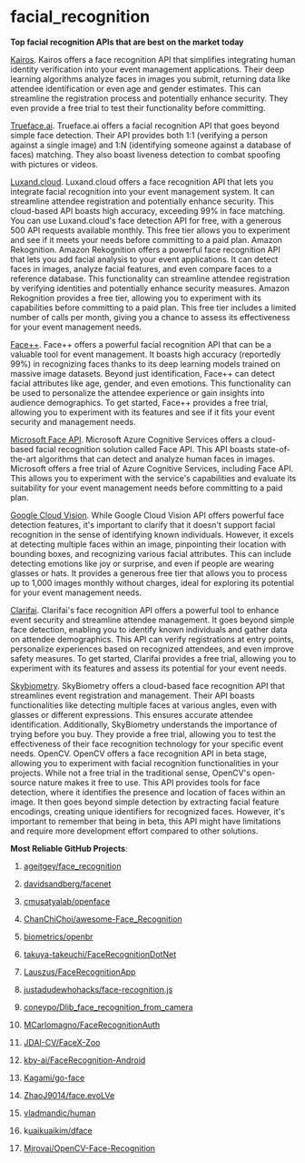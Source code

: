 # facial_recognition
**Top facial recognition APIs that are best on the market today**

[Kairos](https://www.kairos.com/). Kairos offers a face recognition API that simplifies integrating human identity verification into your event management applications.  Their deep learning algorithms analyze faces in images you submit, returning data like attendee identification or even age and gender estimates. This can streamline the registration process and potentially enhance security. They even provide a free trial to test their functionality before committing.

[Trueface.ai](https://www.trueface.ai/). Trueface.ai offers a facial recognition API that goes beyond simple face detection.  Their API provides both 1:1 (verifying a person against a single image) and 1:N (identifying someone against a database of faces) matching.  They also boast liveness detection to combat spoofing with pictures or videos.  

[Luxand.cloud](https://luxand.cloud/). Luxand.cloud offers a face recognition API that lets you integrate facial recognition into your event management system. It can streamline attendee registration and potentially enhance security. This cloud-based API boasts high accuracy, exceeding 99% in face matching. You can use Luxand.cloud's face detection API for free, with a generous 500 API requests available monthly. This free tier allows you to experiment and see if it meets your needs before committing to a paid plan.
Amazon Rekognition. Amazon Rekognition offers a powerful face recognition API that lets you add facial analysis to your event applications. It can detect faces in images, analyze facial features, and even compare faces to a reference database. This functionality can streamline attendee registration by verifying identities and potentially enhance security measures. Amazon Rekognition provides a free tier, allowing you to experiment with its capabilities before committing to a paid plan. This free tier includes a limited number of calls per month, giving you a chance to assess its effectiveness for your event management needs.

[Face++](https://www.faceplusplus.com/). Face++ offers a powerful facial recognition API that can be a valuable tool for event management. It boasts high accuracy (reportedly 99%) in recognizing faces thanks to its deep learning models trained on massive image datasets. Beyond just identification, Face++ can detect facial attributes like age, gender, and even emotions. This functionality can be used to personalize the attendee experience or gain insights into audience demographics. To get started, Face++ provides a free trial, allowing you to experiment with its features and see if it fits your event security and management needs.

[Microsoft Face API](https://learn.microsoft.com/en-us/azure/ai-services/computer-vision/identity-api-reference). Microsoft Azure Cognitive Services offers a cloud-based facial recognition solution called Face API. This API boasts state-of-the-art algorithms that can detect and analyze human faces in images. Microsoft offers a free trial of Azure Cognitive Services, including Face API. This allows you to experiment with the service's capabilities and evaluate its suitability for your event management needs before committing to a paid plan.

[Google Cloud Vision](https://cloud.google.com/vision). While Google Cloud Vision API offers powerful face detection features, it's important to clarify that it doesn't support facial recognition in the sense of identifying known individuals. However, it excels at  detecting multiple faces within an image, pinpointing their location with bounding boxes, and recognizing various facial attributes. This can include detecting emotions like joy or surprise, and even if people are wearing glasses or hats.  It provides a generous free tier that allows you to process up to 1,000 images monthly without charges, ideal for exploring its potential for your event management needs.

[Clarifai](https://www.clarifai.com/). Clarifai's face recognition API offers a powerful tool to enhance event security and streamline attendee management. It goes beyond simple face detection, enabling you to identify known individuals and gather data on attendee demographics.  This API can verify registrations at entry points, personalize experiences based on recognized attendees, and even improve safety measures.  To get started, Clarifai provides a free trial, allowing you to experiment with its features and assess its potential for your event needs.

[Skybiometry](https://skybiometry.com/). SkyBiometry offers a cloud-based face recognition API that streamlines event registration and management.  Their API boasts functionalities like detecting multiple faces at various angles, even with glasses or different expressions. This ensures accurate attendee identification. Additionally, SkyBiometry understands the importance of trying before you buy. They provide a free trial, allowing you to test the effectiveness of their face recognition technology for your specific event needs.
OpenCV. OpenCV offers a face recognition API in beta stage, allowing you to experiment with facial recognition functionalities in your projects. While not a free trial in the traditional sense, OpenCV's open-source nature makes it free to use. This API provides tools for face detection, where it identifies the presence and location of faces within an image. It then goes beyond simple detection by extracting facial feature encodings, creating unique identifiers for recognized faces. However, it's important to remember that being in beta, this API might have limitations and require more development effort compared to other solutions.

**Most Reliable GitHub Projects**:

1. [ageitgey/face_recognition](https://github.com/ageitgey/face_recognition)

2. [davidsandberg/facenet](https://github.com/davidsandberg/facenet)

3. [cmusatyalab/openface](https://github.com/cmusatyalab/openface)

4. [ChanChiChoi/awesome-Face_Recognition](https://github.com/ChanChiChoi/awesome-Face_Recognition)

5. [biometrics/openbr](https://github.com/biometrics/openbr)

6. [takuya-takeuchi/FaceRecognitionDotNet](https://github.com/takuya-takeuchi/FaceRecognitionDotNet)

7. [Lauszus/FaceRecognitionApp](https://github.com/Lauszus/FaceRecognitionApp)

8. [justadudewhohacks/face-recognition.js](https://github.com/justadudewhohacks/face-recognition.js)

9. [coneypo/Dlib_face_recognition_from_camera](https://github.com/coneypo/Dlib_face_recognition_from_camera)

10. [MCarlomagno/FaceRecognitionAuth](https://github.com/MCarlomagno/FaceRecognitionAuth)

11. [JDAI-CV/FaceX-Zoo](https://github.com/JDAI-CV/FaceX-Zoo)

12. [kby-ai/FaceRecognition-Android](https://github.com/kby-ai/FaceRecognition-Android)

13. [Kagami/go-face](https://github.com/Kagami/go-face)

14. [ZhaoJ9014/face.evoLVe](https://github.com/ZhaoJ9014/face.evoLVe)

15. [vladmandic/human](https://github.com/vladmandic/human)

16. k[uaikuaikim/dface](https://github.com/kuaikuaikim/dface)

17. [Mjrovai/OpenCV-Face-Recognition](https://github.com/Mjrovai/OpenCV-Face-Recognition)
